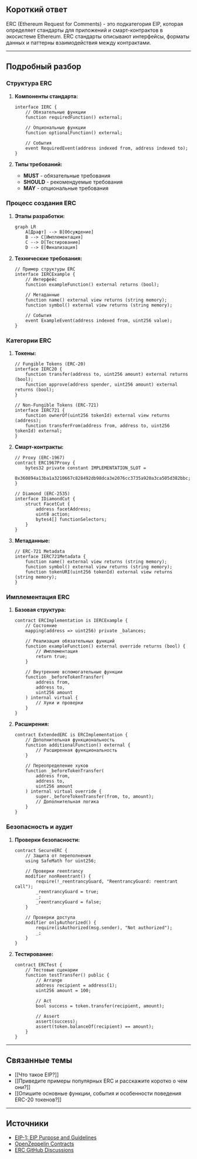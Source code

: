 ## Короткий ответ

ERC (Ethereum Request for Comments) - это подкатегория EIP, которая определяет стандарты для приложений и смарт-контрактов в экосистеме Ethereum. ERC стандарты описывают интерфейсы, форматы данных и паттерны взаимодействия между контрактами.

---

## Подробный разбор

### **Структура ERC**

1. **Компоненты стандарта:**
   ```solidity
   interface IERC {
       // Обязательные функции
       function requiredFunction() external;
       
       // Опциональные функции
       function optionalFunction() external;
       
       // События
       event RequiredEvent(address indexed from, address indexed to);
   }
   ```

2. **Типы требований:**
   - **MUST** - обязательные требования
   - **SHOULD** - рекомендуемые требования
   - **MAY** - опциональные требования

### **Процесс создания ERC**

1. **Этапы разработки:**
   ```mermaid
   graph LR
       A[Драфт] --> B[Обсуждение]
       B --> C[Имплементация]
       C --> D[Тестирование]
       D --> E[Финализация]
   ```

2. **Технические требования:**
   ```solidity
   // Пример структуры ERC
   interface IERCExample {
       // Интерфейс
       function exampleFunction() external returns (bool);
       
       // Метаданные
       function name() external view returns (string memory);
       function symbol() external view returns (string memory);
       
       // События
       event ExampleEvent(address indexed from, uint256 value);
   }
   ```

### **Категории ERC**

1. **Токены:**
   ```solidity
   // Fungible Tokens (ERC-20)
   interface IERC20 {
       function transfer(address to, uint256 amount) external returns (bool);
       function approve(address spender, uint256 amount) external returns (bool);
   }
   
   // Non-Fungible Tokens (ERC-721)
   interface IERC721 {
       function ownerOf(uint256 tokenId) external view returns (address);
       function transferFrom(address from, address to, uint256 tokenId) external;
   }
   ```

2. **Смарт-контракты:**
   ```solidity
   // Proxy (ERC-1967)
   contract ERC1967Proxy {
       bytes32 private constant IMPLEMENTATION_SLOT = 
           0x360894a13ba1a3210667c828492db98dca3e2076cc3735a920a3ca505d382bbc;
   }
   
   // Diamond (ERC-2535)
   interface IDiamondCut {
       struct FacetCut {
           address facetAddress;
           uint8 action;
           bytes4[] functionSelectors;
       }
   }
   ```

3. **Метаданные:**
   ```solidity
   // ERC-721 Metadata
   interface IERC721Metadata {
       function name() external view returns (string memory);
       function symbol() external view returns (string memory);
       function tokenURI(uint256 tokenId) external view returns (string memory);
   }
   ```

### **Имплементация ERC**

1. **Базовая структура:**
   ```solidity
   contract ERCImplementation is IERCExample {
       // Состояние
       mapping(address => uint256) private _balances;
       
       // Реализация обязательных функций
       function exampleFunction() external override returns (bool) {
           // Имплементация
           return true;
       }
       
       // Внутренние вспомогательные функции
       function _beforeTokenTransfer(
           address from,
           address to,
           uint256 amount
       ) internal virtual {
           // Хуки и проверки
       }
   }
   ```

2. **Расширения:**
   ```solidity
   contract ExtendedERC is ERCImplementation {
       // Дополнительная функциональность
       function additionalFunction() external {
           // Расширенная функциональность
       }
       
       // Переопределение хуков
       function _beforeTokenTransfer(
           address from,
           address to,
           uint256 amount
       ) internal virtual override {
           super._beforeTokenTransfer(from, to, amount);
           // Дополнительная логика
       }
   }
   ```

### **Безопасность и аудит**

1. **Проверки безопасности:**
   ```solidity
   contract SecureERC {
       // Защита от переполнения
       using SafeMath for uint256;
       
       // Проверки reentrancy
       modifier nonReentrant() {
           require(!_reentrancyGuard, "ReentrancyGuard: reentrant call");
           _reentrancyGuard = true;
           _;
           _reentrancyGuard = false;
       }
       
       // Проверки доступа
       modifier onlyAuthorized() {
           require(isAuthorized(msg.sender), "Not authorized");
           _;
       }
   }
   ```

2. **Тестирование:**
   ```solidity
   contract ERCTest {
       // Тестовые сценарии
       function testTransfer() public {
           // Arrange
           address recipient = address(1);
           uint256 amount = 100;
           
           // Act
           bool success = token.transfer(recipient, amount);
           
           // Assert
           assert(success);
           assert(token.balanceOf(recipient) == amount);
       }
   }
   ```

---

## Связанные темы
- [[Что такое EIP?]]
- [[Приведите примеры популярных ERC и расскажите коротко о чем они?]]
- [[Опишите основные функции, события и особенности поведения ERC-20 токенов?]]

---

## Источники
- [EIP-1: EIP Purpose and Guidelines](https://eips.ethereum.org/EIPS/eip-1)
- [OpenZeppelin Contracts](https://github.com/OpenZeppelin/openzeppelin-contracts)
- [ERC GitHub Discussions](https://github.com/ethereum/EIPs/discussions) 